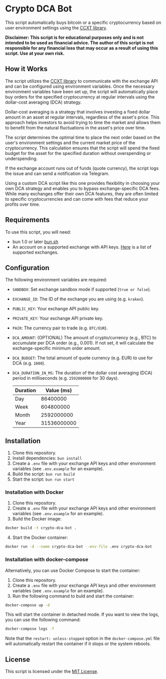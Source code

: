 # Crypto DCA Bot

This script automatically buys bitcoin or a specific cryptocurrency based on user environment settings using the [CCXT library](https://github.com/ccxt/ccxt).

**Disclaimer: This script is for educational purposes only and is not intended to be used as financial advice. The author of this script is not responsible for any financial loss that may occur as a result of using this script. Use at your own risk.**

## How it Works

The script utilizes the [CCXT library](https://github.com/ccxt/ccxt) to communicate with the exchange API and can be configured using environment variables. Once the necessary environment variables have been set up, the script will automatically place buy orders for the specified cryptocurrency at regular intervals using the dollar-cost averaging (DCA) strategy.

Dollar-cost averaging is a strategy that involves investing a fixed dollar amount in an asset at regular intervals, regardless of the asset's price. This approach helps investors to avoid trying to time the market and allows them to benefit from the natural fluctuations in the asset's price over time.

The script determines the optimal time to place the next order based on the user's environment settings and the current market price of the cryptocurrency. This calculation ensures that the script will spend the fixed budget for the asset for the specified duration without overspending or underspending.

If the exchange account runs out of funds (quote currency), the script logs the issue and can send a notification via Telegram.

Using a custom DCA script like this one provides flexibility in choosing your own DCA strategy and enables you to bypass exchange-specific DCA fees. While many exchanges offer their own DCA features, they are often limited to specific cryptocurrencies and can come with fees that reduce your profits over time.

## Requirements

To use this script, you will need:

- bun 1.0 or later [bun.sh](https://bun.sh)
- An account on a supported exchange with API keys. [Here](https://github.com/ccxt/ccxt#supported-cryptocurrency-exchange-markets) is a list of supported exchanges.

## Configuration

The following environment variables are required:

- `SANDBOX`: Set exchange sandbox mode if supported (`true or false`).
- `EXCHANGE_ID`: The ID of the exchange you are using (e.g. `kraken`).
- `PUBLIC_KEY`: Your exchange API public key.
- `PRIVATE_KEY`: Your exchange API private key.
- `PAIR`: The currency pair to trade (e.g. `BTC/EUR`).
- `DCA_AMOUNT`: (OPTIONAL) The amount of crypto/currency (e.g., BTC) to accumulate per DCA order (e.g., 0.001). If not set, it will calculate the exchange-specific minimum order amount.
- `DCA_BUDGET`: The total amount of quote currency (e.g. EUR) to use for DCA (e.g. `1000`).
- `DCA_DURATION_IN_MS`: The duration of the dollar cost averaging (DCA) period in milliseconds (e.g. `2592000000` for 30 days).

  | Duration | Value (ms)  |
  | -------- | ----------- |
  | Day      | 86400000    |
  | Week     | 604800000   |
  | Month    | 2592000000  |
  | Year     | 31536000000 |

## Installation

1. Clone this repository.
2. Install dependencies: `bun install`
3. Create a `.env` file with your exchange API keys and other environment variables (see `.env.example` for an example).
4. Build the script: `bun run build`
5. Start the script: `bun run start`

### Installation with Docker

1. Clone this repository.
2. Create a `.env` file with your exchange API keys and other environment variables (see `.env.example` for an example).
3. Build the Docker image:

```bash
docker build -t crypto-dca-bot .
```

4. Start the Docker container:

```bash
docker run -d --name crypto-dca-bot --env-file .env crypto-dca-bot
```

### Installation with docker-compose

Alternatively, you can use Docker Compose to start the container:

1. Clone this repository.
2. Create a `.env` file with your exchange API keys and other environment variables (see `.env.example` for an example).
3. Run the following command to buld and start the container:

```bash
docker-compose up -d
```

This will start the container in detached mode. If you want to view the logs, you can use the following command:

```bash
docker-compose logs -f
```

Note that the `restart: unless-stopped` option in the `docker-compose.yml` file will automatically restart the container if it stops or the system reboots.

## License

This script is licensed under the [MIT License](https://opensource.org/licenses/MIT).

